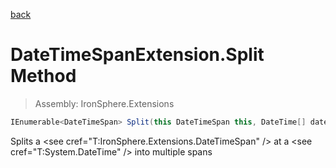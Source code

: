 ﻿

[back](/IronSphere.Extensions/types/DateTimeSpanExtension)

# DateTimeSpanExtension.Split Method

> Assembly: IronSphere.Extensions

```csharp
IEnumerable<DateTimeSpan> Split(this DateTimeSpan this, DateTime[] dateToSplit)
```

Splits a &lt;see cref=&quot;T:IronSphere.Extensions.DateTimeSpan&quot; /&gt; at a &lt;see cref=&quot;T:System.DateTime&quot; /&gt; into multiple spans

 